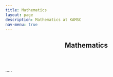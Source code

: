 ```yaml
---
title: Mathematics
layout: page
description: Mathematics at KAMSC
nav-menu: true
---
```


<!-- Main -->
<div id="main">

<!-- One -->
<section id="one">
	<div class="inner">
		<header class="major">
			<h2>Mathematics</h2>
		</header>
		<p>.....
    </p>
	</div>
</section>



</div>
